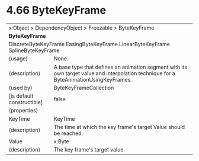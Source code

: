 <html dir="LTR" xmlns:mshelp="http://msdn.microsoft.com/mshelp" xmlns:ddue="http://ddue.schemas.microsoft.com/authoring/2003/5" xmlns:xlink="http://www.w3.org/1999/xlink" xmlns:tool="http://www.microsoft.com/tooltip">

<body>
 <input type="hidden" id="userDataCache" class="userDataStyle">
 <input type="hidden" id="hiddenScrollOffset">
 <img id="dropDownImage" style="display:none; height:0; width:0;" src="../local/drpdown.gif">
 <img id="dropDownHoverImage" style="display:none; height:0; width:0;" src="../local/drpdown_orange.gif">
 <img id="collapseImage" style="display:none; height:0; width:0;" src="../local/collapse.gif">
 <img id="expandImage" style="display:none; height:0; width:0;" src="../local/exp.gif">
 <img id="collapseAllImage" style="display:none; height:0; width:0;" src="../local/collall.gif">
 <img id="expandAllImage" style="display:none; height:0; width:0;" src="../local/expall.gif">
 <img id="copyImage" style="display:none; height:0; width:0;" src="../local/copycode.gif">
 <img id="copyHoverImage" style="display:none; height:0; width:0;" src="../local/copycodeHighlight.gif">
 <div id="header"><h1 class="heading">4.66 ByteKeyFrame</h1></div>

 <div id="mainSection">
 <div id="mainBody">
 <div id="allHistory" class="saveHistory" onsave="saveAll()" onload="loadAll()"></div>
 <p xmlns:wsd="http://wsdev.schemas.microsoft.com/authoring/2008/2" xmlns:msxsl="urn:schemas-microsoft-com:xslt" xmlns:script="urn:script" xmlns:build="urn:build">
 </p>
 <div id="sectionSection0" class="section" name="collapseableSection">
 <content xmlns="http://ddue.schemas.microsoft.com/authoring/2003/5" xmlns:wsd="http://wsdev.schemas.microsoft.com/authoring/2008/2" xmlns:msxsl="urn:schemas-microsoft-com:xslt" xmlns:script="urn:script" xmlns:build="urn:build">
 </content>
 </div>
 <div id="sectionSection1" class="section" name="collapseableSection">
 <content xmlns="http://ddue.schemas.microsoft.com/authoring/2003/5" xmlns:wsd="http://wsdev.schemas.microsoft.com/authoring/2008/2" xmlns:msxsl="urn:schemas-microsoft-com:xslt" xmlns:script="urn:script" xmlns:build="urn:build">
 <table class="ProtocolAuthoredTable" xmlns="">
 <tr><td colspan="2">
<mshelp:link keywords="86913f34-aa06-4c94-9f09-83936a822fd8" tabindex="0">x:Object</mshelp:link> &gt; <mshelp:link keywords="22a604a1-b593-4464-91e4-488285506428" tabindex="0">DependencyObject</mshelp:link> &gt; <mshelp:link keywords="6724267f-782a-4509-a6e9-19f1e3acf436" tabindex="0">Freezable</mshelp:link> &gt; <mshelp:link keywords="9bb3fe07-f966-440f-8619-6f782f64941a" tabindex="0">ByteKeyFrame</mshelp:link> </td>
 </tr>
 <tr><td colspan="2">
 <b>
ByteKeyFrame </b>
 </td>
 </tr>
 <tr><td colspan="2">
<mshelp:link keywords="b031450d-9dd5-4186-8a92-5591707bb76c" tabindex="0">DiscreteByteKeyFrame</mshelp:link> <mshelp:link keywords="14921474-12ec-4182-af0c-17c19c6fb91c" tabindex="0">EasingByteKeyFrame</mshelp:link> <mshelp:link keywords="d4499303-710f-4b64-b58b-adb956570f81" tabindex="0">LinearByteKeyFrame</mshelp:link> <mshelp:link keywords="981841b8-ee1b-47bb-835f-159563b0545e" tabindex="0">SplineByteKeyFrame</mshelp:link> </td>
 </tr>
 <tr><td><div class="indent0">(usage)</div></td>
 <td>None. </td>
 </tr>
 <tr><td><div class="indent0">(description)</div></td>
 <td>A base type that defines an animation segment with its own target value and interpolation technique for a ByteAnimationUsingKeyFrames. </td>
 </tr>
 <tr><td><div class="indent0">(used by)</div></td>
 <td><mshelp:link keywords="b79e12fd-bc16-4ba6-80b5-47b8f0a46386" tabindex="0">ByteKeyFrameCollection</mshelp:link> </td>
 </tr>
 <tr><td><div class="indent0">[is default constructible]</div></td>
 <td>false </td>
 </tr>
 <tr><td><div class="indent0">(properties)</div></td>
 <td> </td>
 </tr>
 <tr><td><div class="indent2">KeyTime</div></td>
 <td><mshelp:link keywords="25b9097d-1c89-43c8-a2f6-6597ba68dc3c" tabindex="0">KeyTime</mshelp:link> </td>
 </tr>
 <tr><td><div class="indent4">(description)</div></td>
 <td>The time at which the key frame's target Value should be reached. </td>
 </tr>
 <tr><td><div class="indent2">Value</div></td>
 <td><mshelp:link keywords="75ce72c0-a538-478f-baad-42f43affa71b" tabindex="0">x:Byte</mshelp:link> </td>
 </tr>
 <tr><td><div class="indent4">(description)</div></td>
 <td>The key frame's target value. </td>
 </tr>
</table>
 </content>
 </div>
 <!--[if gte IE 5]>
 <tool:tip element="languageFilterToolTip" avoidmouse="false"/>
 <![endif]-->
 </div>
 <a name="feedback"></a><span></span>
 </div>
</body></html>

